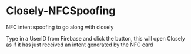 # Closely-NFCSpoofing
NFC intent spoofing to go along with closely

Type in a UserID from Firebase and click the button, this will open Closely as if it has just received an intent generated by the NFC card
